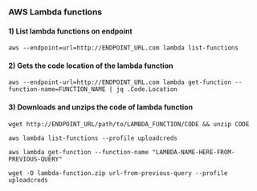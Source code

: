 ### AWS Lambda functions

#### 1) List lambda functions on endpoint

    aws --endpoint=url=http://ENDPOINT_URL.com lambda list-functions 

#### 2) Gets the code location of the lambda function

    aws --endpoint-url=http://ENDPOINT_URL.com lambda get-function --function-name=FUNCTION_NAME | jq .Code.Location 

#### 3) Downloads and unzips the code of lambda function

    wget http://ENDPOINT_URL/path/to/LAMBDA_FUNCTION/CODE && unzip CODE 

    aws lambda list-functions --profile uploadcreds

    aws lambda get-function --function-name "LAMBDA-NAME-HERE-FROM-PREVIOUS-QUERY"

    wget -O lambda-function.zip url-from-previous-query --profile uploadcreds
